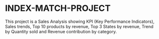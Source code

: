 # INDEX-MATCH-PROJECT
This project is a Sales Analysis showing KPI (Key Performance Indicators), Sales trends, Top 10 products by revenue, Top 3 States by revenue, Trend by Quantity sold and Revenue contribution by category.
